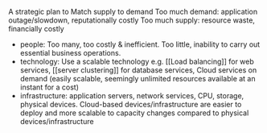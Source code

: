A strategic plan to Match supply to demand
Too much demand: application outage/slowdown, reputationally costly
Too much supply: resource waste, financially costly
- people: Too many, too costly & inefficient. Too little, inability to carry out essential business operations.
- technology: Use a scalable technology e.g. [[Load balancing]] for web services, [[server clustering]] for database services, Cloud services on demand (easily scalable, seemingly unlimited resources available at an instant for a cost)
- infrastructure: application servers, network services, CPU, storage, physical devices. Cloud-based devices/infrastructure are easier to deploy and more scalable to capacity changes compared to physical devices/infrastructure
